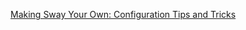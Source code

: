 [Making Sway Your Own: Configuration Tips and Tricks](https://youtu.be/dZkEU2De7-U?si=_CRUaje8kGj8ydsQ)






